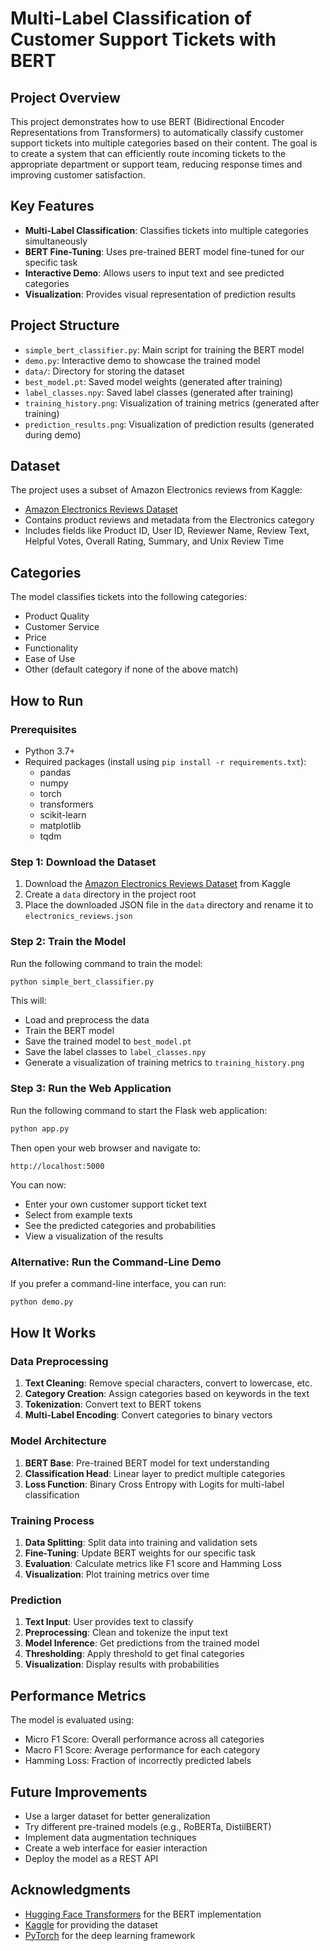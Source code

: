 # Multi-Label Classification of Customer Support Tickets with BERT

## Project Overview

This project demonstrates how to use BERT (Bidirectional Encoder Representations from Transformers) to automatically classify customer support tickets into multiple categories based on their content. The goal is to create a system that can efficiently route incoming tickets to the appropriate department or support team, reducing response times and improving customer satisfaction.

## Key Features

- **Multi-Label Classification**: Classifies tickets into multiple categories simultaneously
- **BERT Fine-Tuning**: Uses pre-trained BERT model fine-tuned for our specific task
- **Interactive Demo**: Allows users to input text and see predicted categories
- **Visualization**: Provides visual representation of prediction results

## Project Structure

- `simple_bert_classifier.py`: Main script for training the BERT model
- `demo.py`: Interactive demo to showcase the trained model
- `data/`: Directory for storing the dataset
- `best_model.pt`: Saved model weights (generated after training)
- `label_classes.npy`: Saved label classes (generated after training)
- `training_history.png`: Visualization of training metrics (generated after training)
- `prediction_results.png`: Visualization of prediction results (generated during demo)

## Dataset

The project uses a subset of Amazon Electronics reviews from Kaggle:

- [Amazon Electronics Reviews Dataset](https://www.kaggle.com/datasets/shivamparab/amazon-electronics-reviews)
- Contains product reviews and metadata from the Electronics category
- Includes fields like Product ID, User ID, Reviewer Name, Review Text, Helpful Votes, Overall Rating, Summary, and Unix Review Time

## Categories

The model classifies tickets into the following categories:

- Product Quality
- Customer Service
- Price
- Functionality
- Ease of Use
- Other (default category if none of the above match)

## How to Run

### Prerequisites

- Python 3.7+
- Required packages (install using `pip install -r requirements.txt`):
  - pandas
  - numpy
  - torch
  - transformers
  - scikit-learn
  - matplotlib
  - tqdm

### Step 1: Download the Dataset

1. Download the [Amazon Electronics Reviews Dataset](https://www.kaggle.com/datasets/shivamparab/amazon-electronics-reviews) from Kaggle
2. Create a `data` directory in the project root
3. Place the downloaded JSON file in the `data` directory and rename it to `electronics_reviews.json`

### Step 2: Train the Model

Run the following command to train the model:

```bash
python simple_bert_classifier.py
```

This will:

- Load and preprocess the data
- Train the BERT model
- Save the trained model to `best_model.pt`
- Save the label classes to `label_classes.npy`
- Generate a visualization of training metrics to `training_history.png`

### Step 3: Run the Web Application

Run the following command to start the Flask web application:

```bash
python app.py
```

Then open your web browser and navigate to:

```
http://localhost:5000
```

You can now:

- Enter your own customer support ticket text
- Select from example texts
- See the predicted categories and probabilities
- View a visualization of the results

### Alternative: Run the Command-Line Demo

If you prefer a command-line interface, you can run:

```bash
python demo.py
```

## How It Works

### Data Preprocessing

1. **Text Cleaning**: Remove special characters, convert to lowercase, etc.
2. **Category Creation**: Assign categories based on keywords in the text
3. **Tokenization**: Convert text to BERT tokens
4. **Multi-Label Encoding**: Convert categories to binary vectors

### Model Architecture

1. **BERT Base**: Pre-trained BERT model for text understanding
2. **Classification Head**: Linear layer to predict multiple categories
3. **Loss Function**: Binary Cross Entropy with Logits for multi-label classification

### Training Process

1. **Data Splitting**: Split data into training and validation sets
2. **Fine-Tuning**: Update BERT weights for our specific task
3. **Evaluation**: Calculate metrics like F1 score and Hamming Loss
4. **Visualization**: Plot training metrics over time

### Prediction

1. **Text Input**: User provides text to classify
2. **Preprocessing**: Clean and tokenize the input text
3. **Model Inference**: Get predictions from the trained model
4. **Thresholding**: Apply threshold to get final categories
5. **Visualization**: Display results with probabilities

## Performance Metrics

The model is evaluated using:

- Micro F1 Score: Overall performance across all categories
- Macro F1 Score: Average performance for each category
- Hamming Loss: Fraction of incorrectly predicted labels

## Future Improvements

- Use a larger dataset for better generalization
- Try different pre-trained models (e.g., RoBERTa, DistilBERT)
- Implement data augmentation techniques
- Create a web interface for easier interaction
- Deploy the model as a REST API

## Acknowledgments

- [Hugging Face Transformers](https://github.com/huggingface/transformers) for the BERT implementation
- [Kaggle](https://www.kaggle.com/) for providing the dataset
- [PyTorch](https://pytorch.org/) for the deep learning framework
